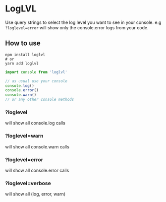 # LogLVL
Use query strings to select the log level you want to see in your console.
e.g `?loglevel=error` will show only the console.error logs from your code.

## How to use
```
npm install loglvl
# or
yarn add loglvl
```

```js
import console from 'loglvl'

// as usual use your console
console.log()
console.error()
console.warn()
// or any other console methods
```

### ?loglevel
will show all console.log calls

### ?loglevel=warn
will show all console.warn calls

### ?loglevel=error
will show all console.error calls

### ?loglevel=verbose
will show all (log, error, warn)
